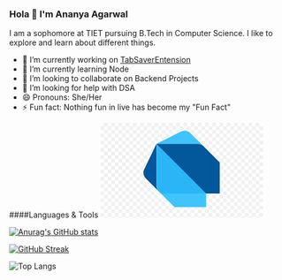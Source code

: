 ### Hola 👋 I'm Ananya Agarwal

I am a sophomore at TIET pursuing B.Tech in Computer Science. I like to explore and learn about different things. 


- 🔭 I’m currently working on [TabSaverEntension](https://github.com/OWASP-STUDENT-CHAPTER/TabSaverExtension)
- 🌱 I’m currently learning Node
- 👯 I’m looking to collaborate on Backend Projects 
- 🤔 I’m looking for help with DSA
- 😄 Pronouns: She/Her
- ⚡ Fun fact: Nothing fun in live has become my "Fun Fact"


####Languages & Tools
![](images/dart.png)


[![Anurag's GitHub stats](https://github-readme-stats.vercel.app/api?username=ananyaa01&show_icons=true&theme=dracula)
](https://github.com/anuraghazra/github-readme-stats)


[![GitHub Streak](https://github-readme-streak-stats.herokuapp.com/?user=ananyaa01&theme=dracula)](https://git.io/streak-stats)

![Top Langs](https://github-readme-stats.vercel.app/api/top-langs/?username=ananyaa01&theme=dracula)


